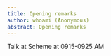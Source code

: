 ```yaml
---
title: Opening remarks
author: whoami (Anonymous)
abstract: Opening remarks
---
```


Talk at Scheme at 0915-0925 AM
